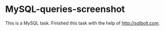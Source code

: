 # MySQL-queries-screenshot
This is a MySQL task. Finished this task with the help of http://sqlbolt.com.
